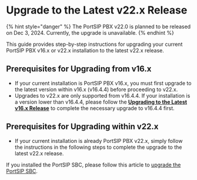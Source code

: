 # Upgrade to the Latest v22.x Release

{% hint style="danger" %}
The PortSIP PBX v22.0 is planned to be released on Dec 3, 2024. Currently, the upgrade is unavailable.
{% endhint %}

This guide provides step-by-step instructions for upgrading your current PortSIP PBX v16.x or v22.x installation to the latest v22.x release.

## Prerequisites for Upgrading from v16.x

* If your current installation is PortSIP PBX v16.x, you must first upgrade to the latest version within v16.x (v16.4.4) before proceeding to v22.x.
* Upgrades to v22.x are only supported from v16.4.4. If your installation is a version lower than v16.4.4, please follow the [**Upgrading to the Latest v16.x Release**](../installation-of-portsip-pbx-v16/upgrade-portsip-pbx-to-v16.x.md) to complete the necessary upgrade to v16.4.4 first.

## Prerequisites for Upgrading within v22.x

* If your current installation is already PortSIP PBX v22.x, simply follow the instructions in the following steps to complete the upgrade to the latest v22.x release.

If you installed the PortSIP SBC, please follow this article to [upgrade the PortSIP SBC](../../../portsip-sbc-administration-guide/upgrading-portsip-sbc-to-new-versions.md).

